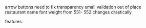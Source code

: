 arrow buttons need to fix transparency
email validation out of place
restaurant name font weight from 551- 552 changes drastically

features:
